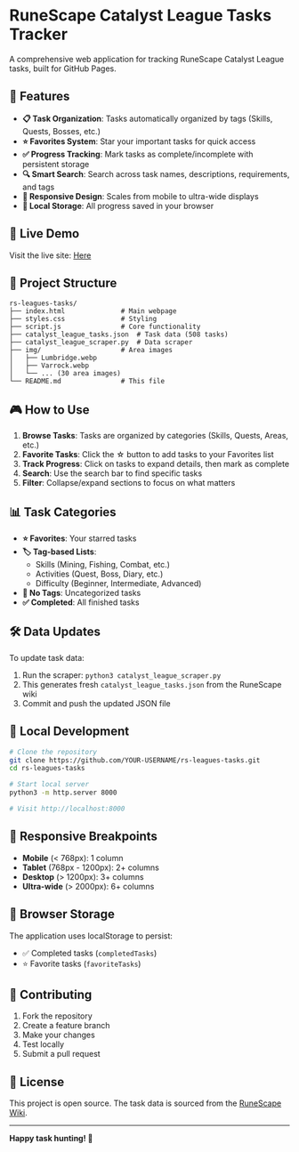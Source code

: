 # RuneScape Catalyst League Tasks Tracker

A comprehensive web application for tracking RuneScape Catalyst League tasks, built for GitHub Pages.

## 🌟 Features

- **📋 Task Organization**: Tasks automatically organized by tags (Skills, Quests, Bosses, etc.)
- **⭐ Favorites System**: Star your important tasks for quick access
- **✅ Progress Tracking**: Mark tasks as complete/incomplete with persistent storage
- **🔍 Smart Search**: Search across task names, descriptions, requirements, and tags
- **📱 Responsive Design**: Scales from mobile to ultra-wide displays
- **💾 Local Storage**: All progress saved in your browser

## 🚀 Live Demo

Visit the live site: [Here](https://JeroenLam.github.io/Leagues-Catalyst-Easy-and-Medium-tasks)

## 📁 Project Structure

```
rs-leagues-tasks/
├── index.html              # Main webpage
├── styles.css              # Styling
├── script.js               # Core functionality
├── catalyst_league_tasks.json  # Task data (508 tasks)
├── catalyst_league_scraper.py  # Data scraper
├── img/                    # Area images
│   ├── Lumbridge.webp
│   ├── Varrock.webp
│   └── ... (30 area images)
└── README.md               # This file
```

## 🎮 How to Use

1. **Browse Tasks**: Tasks are organized by categories (Skills, Quests, Areas, etc.)
2. **Favorite Tasks**: Click the ☆ button to add tasks to your Favorites list
3. **Track Progress**: Click on tasks to expand details, then mark as complete
4. **Search**: Use the search bar to find specific tasks
5. **Filter**: Collapse/expand sections to focus on what matters

## 📊 Task Categories

- **⭐ Favorites**: Your starred tasks
- **🏷️ Tag-based Lists**: 
  - Skills (Mining, Fishing, Combat, etc.)
  - Activities (Quest, Boss, Diary, etc.)
  - Difficulty (Beginner, Intermediate, Advanced)
- **📝 No Tags**: Uncategorized tasks
- **✅ Completed**: All finished tasks

## 🛠️ Data Updates

To update task data:

1. Run the scraper: `python3 catalyst_league_scraper.py`
2. This generates fresh `catalyst_league_tasks.json` from the RuneScape wiki
3. Commit and push the updated JSON file

## 🔧 Local Development

```bash
# Clone the repository
git clone https://github.com/YOUR-USERNAME/rs-leagues-tasks.git
cd rs-leagues-tasks

# Start local server
python3 -m http.server 8000

# Visit http://localhost:8000
```

## 📱 Responsive Breakpoints

- **Mobile** (< 768px): 1 column
- **Tablet** (768px - 1200px): 2+ columns  
- **Desktop** (> 1200px): 3+ columns
- **Ultra-wide** (> 2000px): 6+ columns

## 💾 Browser Storage

The application uses localStorage to persist:
- ✅ Completed tasks (`completedTasks`)
- ⭐ Favorite tasks (`favoriteTasks`)

## 🤝 Contributing

1. Fork the repository
2. Create a feature branch
3. Make your changes
4. Test locally
5. Submit a pull request

## 📄 License

This project is open source. The task data is sourced from the [RuneScape Wiki](https://runescape.wiki/).

---

**Happy task hunting! 🎯**